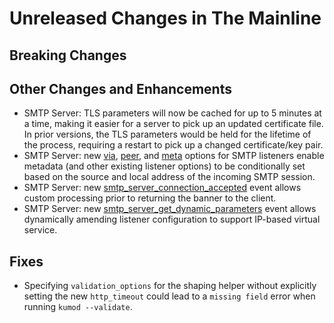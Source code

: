 # Unreleased Changes in The Mainline

## Breaking Changes

## Other Changes and Enhancements

* SMTP Server: TLS parameters will now be cached for up to 5 minutes at
  a time, making it easier for a server to pick up an updated certificate
  file. In prior versions, the TLS parameters would be held for the lifetime
  of the process, requiring a restart to pick up a changed certificate/key
  pair.
* SMTP Server: new [via](../reference/kumo/start_esmtp_listener/via.md),
  [peer](../reference/kumo/start_esmtp_listener/peer.md), and
  [meta](../reference/kumo/start_esmtp_listener/meta.md) options for
  SMTP listeners enable metadata (and other existing listener options) to
  be conditionally set based on the source and local address of the
  incoming SMTP session.
* SMTP Server: new
  [smtp_server_connection_accepted](../reference/events/smtp_server_connection_accepted.md)
  event allows custom processing prior to returning the banner to the client.
* SMTP Server: new
  [smtp_server_get_dynamic_parameters](../reference/events/smtp_server_get_dynamic_parameters.md)
  event allows dynamically amending listener configuration to support IP-based
  virtual service.

## Fixes

* Specifying `validation_options` for the shaping helper without explicitly
  setting the new `http_timeout` could lead to a `missing field` error when
  running `kumod --validate`.
